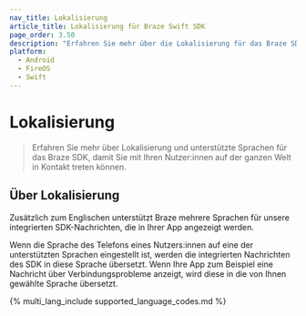 ```yaml
---
nav_title: Lokalisierung
article_title: Lokalisierung für Braze Swift SDK
page_order: 3.50
description: "Erfahren Sie mehr über die Lokalisierung für das Braze SDK."
platform:
  - Android
  - FireOS
  - Swift
---
```


# Lokalisierung

> Erfahren Sie mehr über Lokalisierung und unterstützte Sprachen für das Braze SDK, damit Sie mit Ihren Nutzer:innen auf der ganzen Welt in Kontakt treten können.

## Über Lokalisierung

Zusätzlich zum Englischen unterstützt Braze mehrere Sprachen für unsere integrierten SDK-Nachrichten, die in Ihrer App angezeigt werden.

Wenn die Sprache des Telefons eines Nutzers:innen auf eine der unterstützten Sprachen eingestellt ist, werden die integrierten Nachrichten des SDK in diese Sprache übersetzt. Wenn Ihre App zum Beispiel eine Nachricht über Verbindungsprobleme anzeigt, wird diese in die von Ihnen gewählte Sprache übersetzt.

{% multi_lang_include supported_language_codes.md %}
